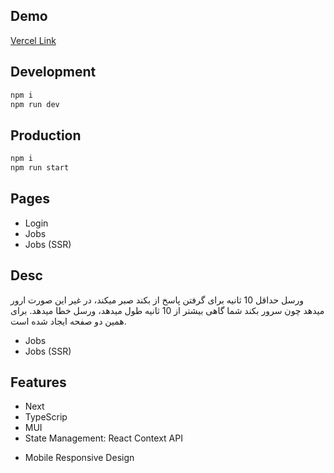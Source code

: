 ## Demo

[Vercel Link](https://jobs-kit-clone-kappa.vercel.app/)

## Development

```bash
npm i
npm run dev
```

## Production

```bash
npm i
npm run start
```

## Pages

- Login
- Jobs
- Jobs (SSR)

## Desc

ورسل حداقل 10 ثانیه برای گرفتن پاسخ از بکند صبر میکند، در غیر این صورت ارور میدهد چون سرور بکند شما گاهی بیشتر از 10 ثانیه طول میدهد، ورسل خطا میدهد. برای همین دو صفحه ایجاد شده است.

- Jobs
- Jobs (SSR)

## Features

- Next
- TypeScrip
- MUI
- State Management: React Context API

* Mobile Responsive Design
